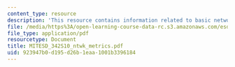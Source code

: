 ```yaml
---
content_type: resource
description: 'This resource contains information related to basic network metrics.  '
file: /media/https%3A/open-learning-course-data-rc.s3.amazonaws.com/esd-342-network-representations-of-complex-engineering-systems-spring-2010/923947b0d195d26b1eaa1001b3396184_MITESD_342S10_ntwk_metrics.pdf
file_type: application/pdf
resourcetype: Document
title: MITESD_342S10_ntwk_metrics.pdf
uid: 923947b0-d195-d26b-1eaa-1001b3396184
---
```

